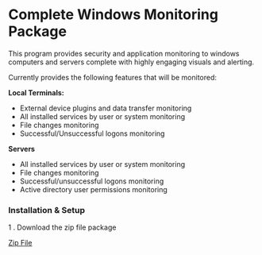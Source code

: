 # Complete Windows Monitoring Package

This program provides security and application monitoring to windows computers and servers complete with highly engaging visuals and alerting.

Currently provides the following features that will be monitored:

<b>Local Terminals:</b>
- External device plugins and data transfer monitoring
- All installed services by user or system monitoring
- File changes monitoring
- Successful/Unsuccessful logons monitoring 


<b>Servers</b>
- All installed services by user or system monitoring
- File changes monitoring
- Successful/unsuccessful logons monitoring
- Active directory user permissions monitoring

### Installation & Setup

1 . Download the zip file package


[Zip File](https://app.vizion.ai/)

